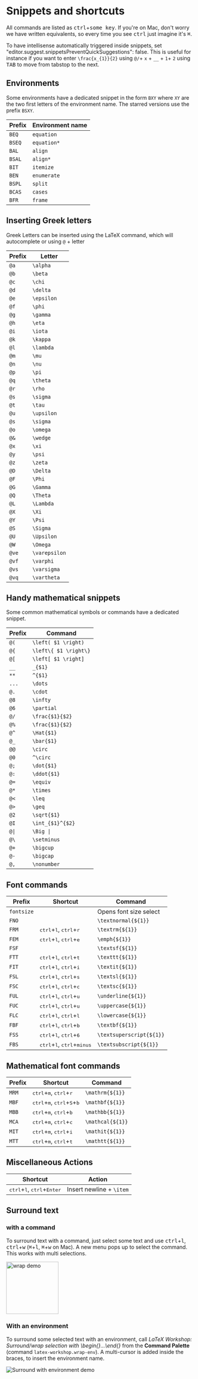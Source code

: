 # Snippets and shortcuts

All commands are listed as <kbd>ctrl</kbd>+<kbd>some key</kbd>. If you're on Mac, don't worry we have written equivalents, so every time you see <kbd>ctrl</kbd>  just imagine it's <kbd>⌘</kbd>.

To have intellisense automatically triggered inside snippets, set "editor.suggest.snippetsPreventQuickSuggestions": false. This is useful for instance if you want to enter `\frac{x_{1}}{2}` using `@/`+ `x` + `__` + `1`+ `2` using <kbd>TAB</kbd> to move from tabstop to the next.

## Environments

Some environments have a dedicated snippet in the form `BXY` where `XY` are the two first letters of the environment name. The starred versions use the prefix `BSXY`.

| Prefix | Environment name |
| ------ | ---------------- |
| `BEQ`  | `equation`       |
| `BSEQ` | `equation*`      |
| `BAL`  | `align`          |
| `BSAL` | `align*`         |
| `BIT`  | `itemize`        |
| `BEN`  | `enumerate`      |
| `BSPL` | `split`          |
| `BCAS` | `cases`          |
| `BFR`  | `frame`          |

## Inserting Greek letters

Greek Letters can be inserted using the LaTeX command, which will autocomplete or using `@` + letter

| Prefix |    Letter     |
| ------ | ------------- |
| `@a`   | `\alpha`      |
| `@b`   | `\beta`       |
| `@c`   | `\chi`        |
| `@d`   | `\delta`      |
| `@e`   | `\epsilon`    |
| `@f`   | `\phi`        |
| `@g`   | `\gamma`      |
| `@h`   | `\eta`        |
| `@i`   | `\iota`       |
| `@k`   | `\kappa`      |
| `@l`   | `\lambda`     |
| `@m`   | `\mu`         |
| `@n`   | `\nu`         |
| `@p`   | `\pi`         |
| `@q`   | `\theta`      |
| `@r`   | `\rho`        |
| `@s`   | `\sigma`      |
| `@t`   | `\tau`        |
| `@u`   | `\upsilon`    |
| `@s`   | `\sigma`      |
| `@o`   | `\omega`      |
| `@&`   | `\wedge`      |
| `@x`   | `\xi`         |
| `@y`   | `\psi`        |
| `@z`   | `\zeta`       |
| `@D`   | `\Delta`      |
| `@F`   | `\Phi`        |
| `@G`   | `\Gamma`      |
| `@Q`   | `\Theta`      |
| `@L`   | `\Lambda`     |
| `@X`   | `\Xi`         |
| `@Y`   | `\Psi`        |
| `@S`   | `\Sigma`      |
| `@U`   | `\Upsilon`    |
| `@W`   | `\Omega`      |
| `@ve`  | `\varepsilon` |
| `@vf`  | `\varphi`     |
| `@vs`  | `\varsigma`   |
| `@vq`  | `\vartheta`   |

## Handy mathematical snippets

Some common mathematical symbols or commands have a dedicated snippet.


| Prefix |       Command        |
| ------ | -------------------- |
| `@(`   | `\left( $1 \right)`  |
| `@{`   | `\left\{ $1 \right\}`|
| `@[`   | `\left[ $1 \right]`  |
| `__`   | `_{$1}`              |
| `**`   | `^{$1}`              |
| `...`  | `\dots`              |
| `@.`   | `\cdot`              |
| `@8`   | `\infty`             |
| `@6`   | `\partial`           |
| `@/`   | `\frac{$1}{$2}`      |
| `@%`   | `\frac{$1}{$2}`      |
| `@^`   | `\Hat{$1}`           |
| `@_`   | `\bar{$1}`           |
| `@@`   | `\circ`              |
| `@0`   | `^\circ`             |
| `@;`   | `\dot{$1}`           |
| `@:`   | `\ddot{$1}`          |
| `@=`   | `\equiv`             |
| `@*`   | `\times`             |
| `@<`   | `\leq`               |
| `@>`   | `\geq`               |
| `@2`   | `\sqrt{$1}`          |
| `@I`   | `\int_{$1}^{$2}`     |
| <code>@&#124;</code>  | <code>\Big &#124;</code>            |
| `@\`   | `\setminus`          |
| `@+`   | `\bigcup`            |
| `@-`   | `\bigcap`            |
| `@,`   | `\nonumber`          |

## Font commands

|   Prefix   |                            Shortcut                            |         Command          |
| ---------- | -------------------------------------------------------------- | ------------------------ |
| `fontsize` |                                                                | Opens font size select   |
| `FNO`      |                                                                | `\textnormal{${1}}`      |
| `FRM`      | <kbd>ctrl</kbd>+<kbd>l</kbd>, <kbd>ctrl</kbd>+<kbd>r</kbd>     | `\textrm{${1}}`          |
| `FEM`      | <kbd>ctrl</kbd>+<kbd>l</kbd>, <kbd>ctrl</kbd>+<kbd>e</kbd>     | `\emph{${1}}`            |
| `FSF`      |                                                                | `\textsf{${1}}`          |
| `FTT`      | <kbd>ctrl</kbd>+<kbd>l</kbd>, <kbd>ctrl</kbd>+<kbd>t</kbd>     | `\texttt{${1}}`          |
| `FIT`      | <kbd>ctrl</kbd>+<kbd>l</kbd>, <kbd>ctrl</kbd>+<kbd>i</kbd>     | `\textit{${1}}`          |
| `FSL`      | <kbd>ctrl</kbd>+<kbd>l</kbd>, <kbd>ctrl</kbd>+<kbd>s</kbd>     | `\textsl{${1}}`          |
| `FSC`      | <kbd>ctrl</kbd>+<kbd>l</kbd>, <kbd>ctrl</kbd>+<kbd>c</kbd>     | `\textsc{${1}}`          |
| `FUL`      | <kbd>ctrl</kbd>+<kbd>l</kbd>, <kbd>ctrl</kbd>+<kbd>u</kbd>     | `\underline{${1}}`       |
| `FUC`      | <kbd>ctrl</kbd>+<kbd>l</kbd>, <kbd>ctrl</kbd>+<kbd>u</kbd>     | `\uppercase{${1}}`       |
| `FLC`      | <kbd>ctrl</kbd>+<kbd>l</kbd>, <kbd>ctrl</kbd>+<kbd>l</kbd>     | `\lowercase{${1}}`       |
| `FBF`      | <kbd>ctrl</kbd>+<kbd>l</kbd>, <kbd>ctrl</kbd>+<kbd>b</kbd>     | `\textbf{${1}}`          |
| `FSS`      | <kbd>ctrl</kbd>+<kbd>l</kbd>, <kbd>ctrl</kbd>+<kbd>6</kbd>     | `\textsuperscript{${1}}` |
| `FBS`      | <kbd>ctrl</kbd>+<kbd>l</kbd>, <kbd>ctrl</kbd>+<kbd>minus</kbd> | `\textsubscript{${1}}`   |


## Mathematical font commands

| Prefix |                                Shortcut                                 |     Command      |
| ------ | ----------------------------------------------------------------------- | ---------------- |
| `MRM`  | <kbd>ctrl</kbd>+<kbd>m</kbd>, <kbd>ctrl</kbd>+<kbd>r</kbd>              | `\mathrm{${1}}`  |
| `MBF`  | <kbd>ctrl</kbd>+<kbd>m</kbd>, <kbd>ctrl</kbd>+<kbd>S</kbd>+<kbd>b</kbd> | `\mathbf{${1}}`  |
| `MBB`  | <kbd>ctrl</kbd>+<kbd>m</kbd>, <kbd>ctrl</kbd>+<kbd>b</kbd>              | `\mathbb{${1}}`  |
| `MCA`  | <kbd>ctrl</kbd>+<kbd>m</kbd>, <kbd>ctrl</kbd>+<kbd>c</kbd>              | `\mathcal{${1}}` |
| `MIT`  | <kbd>ctrl</kbd>+<kbd>m</kbd>, <kbd>ctrl</kbd>+<kbd>i</kbd>              | `\mathit{${1}}`  |
| `MTT`  | <kbd>ctrl</kbd>+<kbd>m</kbd>, <kbd>ctrl</kbd>+<kbd>t</kbd>              | `\mathtt{${1}}`  |

## Miscellaneous Actions

| Shortcut                                                       | Action                   |
| -------------------------------------------------------------- | ------------------------ |
| <kbd>ctrl</kbd>+<kbd>l</kbd>, <kbd>ctrl</kbd>+<kbd>Enter</kbd> | Insert newline + `\item` |

## Surround text

### with a command

To surround text with a command, just select some text and use <kbd>ctrl</kbd>+<kbd>l</kbd>, <kbd>ctrl</kbd>+<kbd>w</kbd> (<kbd>⌘</kbd>+<kbd>l</kbd>, <kbd>⌘</kbd>+<kbd>w</kbd> on Mac). A new menu pops up to select the command. This works with multi selections.

<img src="https://github.com/James-Yu/LaTeX-Workshop/raw/master/demo_media/wrap.gif" alt="wrap demo" height="140px">

### With an environment

To surround some selected text with an environment, call _LaTeX Workshop: Surround/wrap selection with \\begin{}...\\end{}_ from the **Command Palette** (command `latex-workshop.wrap-env`). A multi-cursor is added inside the braces, to insert the environment name.

<img src="https://github.com/James-Yu/LaTeX-Workshop/raw/master/demo_media/surround-env.gif" alt="Surround with environment demo">